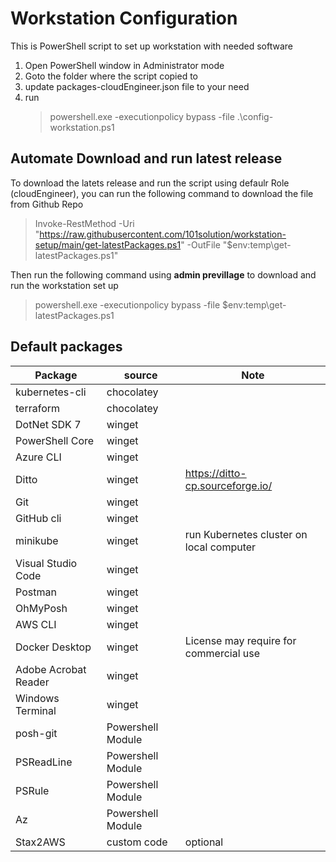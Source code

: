 # Workstation Configuration
This is PowerShell script to set up workstation with needed software
1. Open PowerShell window in Administrator mode
1. Goto the folder where the script copied to
1. update packages-cloudEngineer.json file to your need
1. run
    > powershell.exe -executionpolicy bypass -file .\config-workstation.ps1

## Automate Download and run latest release
To download the latets release and run the script using defaulr Role (cloudEngineer), you can run the following command to download the file from Github Repo

> Invoke-RestMethod -Uri "https://raw.githubusercontent.com/101solution/workstation-setup/main/get-latestPackages.ps1" -OutFile "$env:temp\get-latestPackages.ps1"

Then run the following command using **admin previllage** to download and run the workstation set up 

> powershell.exe -executionpolicy bypass -file $env:temp\get-latestPackages.ps1

## Default packages 

| Package | source | Note |
| ------- | ------ | -----|
| kubernetes-cli | chocolatey |
| terraform | chocolatey |
| DotNet SDK 7 | winget |
| PowerShell Core | winget |
| Azure CLI | winget |
| Ditto | winget | https://ditto-cp.sourceforge.io/ |
| Git | winget |
| GitHub cli | winget |
| minikube | winget | run Kubernetes cluster on local computer |
| Visual Studio Code | winget |
| Postman | winget  | |
| OhMyPosh | winget |
| AWS CLI | winget |
| Docker Desktop | winget | License may require for commercial use |
| Adobe Acrobat Reader | winget |
| Windows Terminal | winget |
| posh-git | Powershell Module |
| PSReadLine | Powershell Module |
| PSRule | Powershell Module |
| Az | Powershell Module |
| Stax2AWS | custom code | optional |
